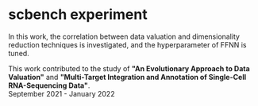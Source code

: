 # scbench experiment
In this work, the correlation between data valuation and dimensionality reduction techniques is investigated, and the hyperparameter of FFNN is tuned.<br>

This work contributed to the study of <b>"An Evolutionary Approach to Data Valuation"</b> and <b> "Multi-Target Integration and Annotation of Single-Cell RNA-Sequencing Data"</b>.<br>
September 2021 - January 2022